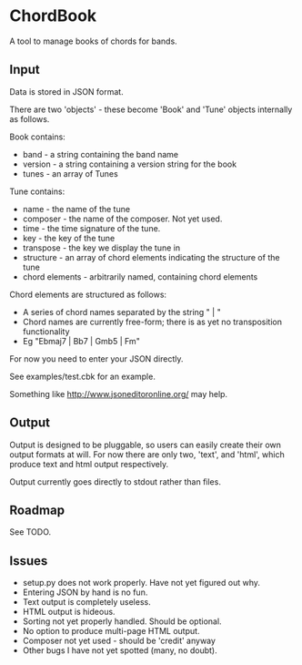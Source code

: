 ChordBook
=========

A tool to manage books of chords for bands.

Input
-----

Data is stored in JSON format.

There are two 'objects' - these become 'Book' and 'Tune' objects internally
as follows.

Book contains:

* band - a string containing the band name
* version - a string containing a version string for the book
* tunes - an array of Tunes

Tune contains:

* name - the name of the tune
* composer - the name of the composer. Not yet used.
* time - the time signature of the tune. 
* key - the key of the tune
* transpose - the key we display the tune in 
* structure - an array of chord elements indicating the structure of the tune
* chord elements - arbitrarily named, containing chord elements

Chord elements are structured as follows:

* A series of chord names separated by the string " | "
* Chord names are currently free-form; there is as yet no transposition functionality
* Eg "Ebmaj7 | Bb7 | Gmb5 | Fm"

For now you need to enter your JSON directly.

See examples/test.cbk for an example.

Something like http://www.jsoneditoronline.org/ may help.

Output
------

Output is designed to be pluggable, so users can easily create their
own output formats at will. For now there are only two, 'text', and
'html', which produce text and html output respectively.

Output currently goes directly to stdout rather than files.

Roadmap
-------

See TODO.

Issues
------

* setup.py does not work properly. Have not yet figured out why.
* Entering JSON by hand is no fun.
* Text output is completely useless.
* HTML output is hideous.
* Sorting not yet properly handled. Should be optional.
* No option to produce multi-page HTML output.
* Composer not yet used - should be 'credit' anyway
* Other bugs I have not yet spotted (many, no doubt).



